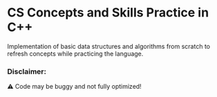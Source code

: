 # CS Concepts and Skills Practice in C++
Implementation of basic data structures and algorithms from scratch to refresh concepts while practicing the language.

### Disclaimer:
:warning: Code may be buggy and not fully optimized! 
